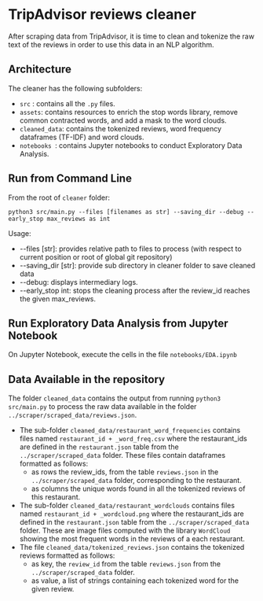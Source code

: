 # TripAdvisor reviews cleaner

After scraping data from TripAdvisor, it is time to clean and tokenize the raw text of the reviews in order to use this data in an NLP algorithm.

## Architecture

The cleaner has the following subfolders:
* ``` src ``` : contains all the ```.py``` files.
* ``` assets ```: contains resources to enrich the stop words library, remove common contracted words, and add a mask to the word clouds.
* ``` cleaned_data ```: contains the tokenized reviews, word frequency dataframes (TF-IDF) and word clouds.
* ```notebooks ```: contains Jupyter notebooks to conduct Exploratory Data Analysis.

## Run from Command Line

From the root of ```cleaner``` folder:
```
python3 src/main.py --files [filenames as str] --saving_dir --debug --early_stop max_reviews as int
```

Usage:
* --files [str]: provides relative path to files to process (with respect to current position or root of global git repository)
* --saving_dir [str]: provide sub directory in cleaner folder to save cleaned data
* --debug: displays intermediary logs.
* --early_stop int: stops the cleaning process after the review_id reaches the given max_reviews.

## Run Exploratory Data Analysis from Jupyter Notebook

On Jupyter Notebook, execute the cells in the file ``` notebooks/EDA.ipynb ```

## Data Available in the repository

The folder ``` cleaned_data ``` contains the output from running ``` python3 src/main.py ``` to process the raw data available in the folder ``` ../scraper/scraped_data/reviews.json ```.
* The sub-folder ``` cleaned_data/restaurant_word_frequencies ``` contains files named ``` restaurant_id + _word_freq.csv ``` where the restaurant_ids are defined in the ```restaurant.json``` table from the ``` ../scraper/scraped_data ``` folder. These files contain dataframes formatted as follows:
  * as rows the review_ids, from the table ``` reviews.json ``` in the ``` ../scraper/scraped_data ``` folder, corresponding to the restaurant.
  * as columns the unique words found in all the tokenized reviews of this restaurant.
* The sub-folder ``` cleaned_data/restaurant_wordclouds ``` contains files named ``` restaurant_id + _wordcloud.png ``` where the restaurant_ids are defined in the ```restaurant.json``` table from the ``` ../scraper/scraped_data ``` folder. These are image files computed with the library ``` WordCloud ``` showing the most frequent words in the reviews of a each restaurant.
* The file ``` cleaned_data/tokenized_reviews.json ``` contains the tokenized reviews formatted as follows:
  * as key, the ```review_id``` from the table ``` reviews.json ``` from the ``` ../scraper/scraped_data ``` folder.
  * as value, a list of strings containing each tokenized word for the given review.
